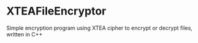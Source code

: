 # XTEAFileEncryptor
Simple encryption program using XTEA cipher to encrypt or decrypt files, written in C++
